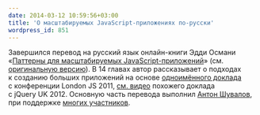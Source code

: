 ```yaml
---
date: 2014-03-12 10:59:56+03:00
title: 'О масштабируемых JavaScript-приложениях по-русски'
wordpress_id: 851
---
```


Завершился перевод на русский язык онлайн-книги Эдди Османи «[Паттерны для масштабируемых JavaScript-приложений](http://largescalejs.ru)» (см. [оригинальную версию](http://addyosmani.com/largescalejavascript/)). В 14 главах автор рассказывает о подходах к созданию больших приложений на основе [одноимённого доклада](https://speakerdeck.com/addyosmani/large-scale-javascript-development) с конференции London JS 2011, [см. видео](https://vimeo.com/40866386) похожего доклада с jQuery UK 2012. Основную часть перевода выполнил [Антон Шувалов](http://anton-shuvalov.info), при поддержке [многих участников](https://github.com/shuvalov-anton/largescaleJS_ru/graphs/contributors).
